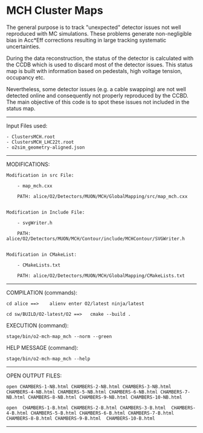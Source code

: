 #  MCH Cluster Maps 

The general purpose is to track "unexpected" detector issues not well reproduced with MC simulations. These problems generate non-negligible bias in Acc*Eff corrections resulting in large tracking systematic uncertainties.

During  the data reconstruction, the status of the detector is calculated with the CCDB which is used to discard most of the detector issues. 
This status map is built with information based on pedestals, high voltage tension, occupancy etc. 

Nevertheless, some detector issues (e.g. a cable swapping) are not  well detected online and consequently not properly reproduced by the CCBD.
The main objective of this code is to spot these  issues not included in the status map.


--------------------------------------------------------------------------------------

Input Files used: 

    - ClustersMCH.root
    - ClustersMCH_LHC22t.root
    - o2sim_geometry-aligned.json

--------------------------------------------------------------------------------------


MODIFICATIONS:

    Modification in src File:

        - map_mch.cxx

        PATH: alice/O2/Detectors/MUON/MCH/GlobalMapping/src/map_mch.cxx


    Modification in Include File:

        - svgWriter.h

        PATH:  alice/O2/Detectors/MUON/MCH/Contour/include/MCHContour/SVGWriter.h


    Modification in CMakeList:

        - CMakeLists.txt 

        PATH: alice/O2/Detectors/MUON/MCH/GlobalMapping/CMakeLists.txt


--------------------------------------------------------------------------------------


COMPILATION (commands):

    cd alice ==>    alienv enter O2/latest ninja/latest

    cd sw/BUILD/O2-latest/O2 ==>   cmake --build . 

EXECUTION (command):

    stage/bin/o2-mch-map_mch --norm --green

HELP MESSAGE (command):

    stage/bin/o2-mch-map_mch --help 


--------------------------------------------------------------------------------------

OPEN OUTPUT FILES: 

    open CHAMBERS-1-NB.html CHAMBERS-2-NB.html CHAMBERS-3-NB.html CHAMBERS-4-NB.html CHAMBERS-5-NB.html CHAMBERS-6-NB.html CHAMBERS-7-NB.html CHAMBERS-8-NB.html CHAMBERS-9-NB.html CHAMBERS-10-NB.html

    open  CHAMBERS-1-B.html CHAMBERS-2-B.html CHAMBERS-3-B.html  CHAMBERS-4-B.html CHAMBERS-5-B.html CHAMBERS-6-B.html CHAMBERS-7-B.html CHAMBERS-8-B.html CHAMBERS-9-B.html  CHAMBERS-10-B.html

--------------------------------------------------------------------------------------
